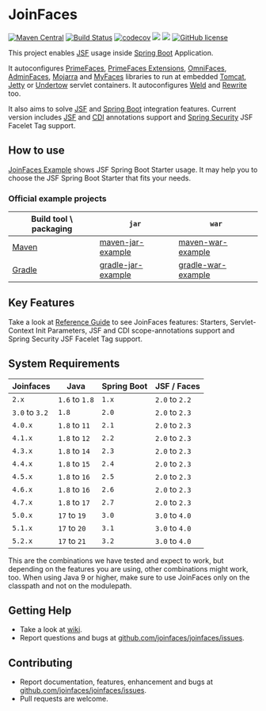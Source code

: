 JoinFaces
=============================
[![Maven Central](https://maven-badges.herokuapp.com/maven-central/org.joinfaces/jsf-spring-boot-starter/badge.svg)](https://maven-badges.herokuapp.com/maven-central/org.joinfaces/jsf-spring-boot-starter)
[![Build Status](https://github.com/joinfaces/joinfaces/actions/workflows/gradle.yml/badge.svg)](https://github.com/joinfaces/joinfaces/actions/workflows/gradle.yml)
[![codecov](https://codecov.io/gh/joinfaces/joinfaces/branch/master/graph/badge.svg)](https://codecov.io/gh/joinfaces/joinfaces)
[![](https://img.shields.io/badge/javadoc-stable-green.svg)](https://docs.joinfaces.org/current/api)
[![](https://img.shields.io/badge/reference%20guide-stable-green.svg)](https://docs.joinfaces.org/current/reference)
[![GitHub license](https://img.shields.io/github/license/joinfaces/joinfaces.svg)](https://github.com/joinfaces/joinfaces/blob/master/LICENSE.txt)

This project enables [JSF](https://www.oracle.com/technetwork/java/javaee/javaserverfaces-139869.html) usage inside [Spring Boot](https://projects.spring.io/spring-boot/) Application.

It autoconfigures 
[PrimeFaces](https://primefaces.org/), 
[PrimeFaces Extensions](http://primefaces-extensions.github.io/), 
[OmniFaces](http://omnifaces.org/),
[AdminFaces](https://adminfaces.github.io/site/), 
[Mojarra](https://javaserverfaces.java.net/) and 
[MyFaces](http://myfaces.apache.org/) libraries to run at embedded 
[Tomcat](http://tomcat.apache.org/), 
[Jetty](http://www.eclipse.org/jetty) or 
[Undertow](http://undertow.io) servlet containers.
It autoconfigures [Weld](http://weld.cdi-spec.org) and [Rewrite](https://www.ocpsoft.org/rewrite/) too.

It also aims to solve [JSF](https://www.oracle.com/technetwork/java/javaee/javaserverfaces-139869.html) and [Spring Boot](https://projects.spring.io/spring-boot/) integration features. Current version includes [JSF](https://www.oracle.com/technetwork/java/javaee/javaserverfaces-139869.html) and [CDI](https://www.cdi-spec.org/) annotations support and [Spring Security](https://projects.spring.io/spring-security/) JSF Facelet Tag support.

## How to use

[JoinFaces Example](https://github.com/joinfaces/joinfaces-maven-jar-example) shows JSF Spring Boot Starter usage. It may help you to choose the JSF Spring Boot Starter that fits your needs.

### Official example projects

|Build tool \ packaging| `jar` | `war`
|---|---|---|
|[Maven](https://maven.apache.org/)|[maven-jar-example](https://github.com/joinfaces/joinfaces-maven-jar-example)|[maven-war-example](https://github.com/joinfaces/joinfaces-maven-war-example)|
|[Gradle](https://gradle.org/)|[gradle-jar-example](https://github.com/joinfaces/joinfaces-gradle-jar-example)|[gradle-war-example](https://github.com/joinfaces/joinfaces-gradle-war-example)|

## Key Features

Take a look at [Reference Guide](https://docs.joinfaces.org/master-SNAPSHOT/reference/) to see JoinFaces features: Starters, Servlet-Context Init Parameters, JSF and CDI scope-annotations support and Spring Security JSF Facelet Tag support.

## System Requirements

Joinfaces | Java           | Spring Boot | JSF / Faces
----------|----------------|-------------|-----
`2.x`     | `1.6` to `1.8` | `1.x`       |`2.0` to `2.2`
`3.0` to `3.2`| `1.8`          | `2.0`       |`2.0` to `2.3`
`4.0.x`   | `1.8` to `11`  | `2.1`       |`2.0` to `2.3`
`4.1.x`   | `1.8` to `12`  | `2.2`       |`2.0` to `2.3`
`4.3.x`   | `1.8` to `14`  | `2.3`       |`2.0` to `2.3`
`4.4.x`   | `1.8` to `15`  | `2.4`       |`2.0` to `2.3`
`4.5.x`   | `1.8` to `16`  | `2.5`       |`2.0` to `2.3`
`4.6.x`   | `1.8` to `16`  | `2.6`       |`2.0` to `2.3`
`4.7.x`   | `1.8` to `17`  | `2.7`       |`2.0` to `2.3`
`5.0.x`   | `17` to `19`   | `3.0`       |`3.0` to `4.0`
`5.1.x`   | `17` to `20`   | `3.1`       |`3.0` to `4.0`
`5.2.x`   | `17` to `21`   | `3.2`       |`3.0` to `4.0`

This are the combinations we have tested and expect to work, but depending on the features you are using, other combinations might work, too.
When using Java 9 or higher, make sure to use JoinFaces only on the classpath and not on the modulepath.

## Getting Help

* Take a look at [wiki](https://github.com/joinfaces/joinfaces/wiki).
* Report questions and bugs at [github.com/joinfaces/joinfaces/issues](https://github.com/joinfaces/joinfaces/issues).

## Contributing

* Report documentation, features, enhancement and bugs at [github.com/joinfaces/joinfaces/issues](https://github.com/joinfaces/joinfaces/issues).
* Pull requests are welcome.
